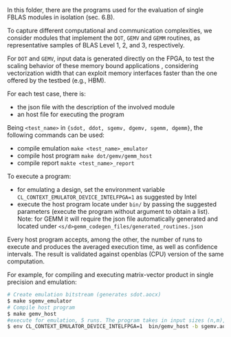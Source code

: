 In this folder, there are the programs used for the evaluation of single FBLAS modules
in isolation (sec. 6.B).

To capture different computational and communication complexities, we consider
modules that implement the `DOT`, `GEMV` and `GEMM` routines, as representative samples of BLAS Level 1, 2, and 3, respectively.

For `DOT` and `GEMV`, input data is generated directly on the FPGA, to test the scaling behavior of these memory bound applications 
, considering vectorization width that can exploit memory interfaces faster than the one offered by the testbed (e.g., HBM).

For each test case, there is:
- the json file with the description of the involved module
- an host file for executing the program

Being `<test_name>` in `{sdot, ddot, sgemv, dgemv, sgemm, dgemm}`, the following 
commands can be used:
 - compile emulation `make <test_name>_emulator`
 - compile host program `make dot/gemv/gemm_host`
 - compile report `makte <test_name>_report`
 
To execute a program:
- for emulating a design, set the environment variable ` CL_CONTEXT_EMULATOR_DEVICE_INTELFPGA=1` as suggested by Intel
- execute the host program locate under `bin/` by passing the suggested parameters (execute the program without argument to obtain a list). Note: for GEMM
    it will require the json file automatically generated and located under `<s/d>gemm_codegen_files/generated_routines.json`
 
Every host program accepts, among the other, the number of runs to execute and produces the averaged execution time,
as well as confidence intervals.
The result is validated against openblas (CPU) version of the same computation.


For example, for compiling and executing matrix-vector product in single precision and emulation:

```Bash
# Create emulation bitstream (generates sdot.aocx)
$ make sgemv_emulator
# Compile host program
$ make gemv_host
#execute for emulation, 5 runs. The program takes in input sizes (n,m), alpha and beta multipliers (a,b) and tile sizes (k,j) as defined in the json description
$ env CL_CONTEXT_EMULATOR_DEVICE_INTELFPGA=1  bin/gemv_host -b sgemv.aocx -n 2048 -m 1024 -a 2 -c 1 -k 1024 -j 1024 -r 1 -p single  

```